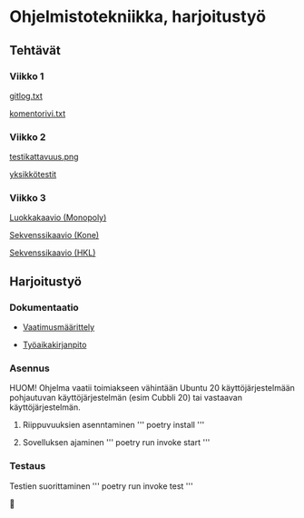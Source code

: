 # Ohjelmistotekniikka, harjoitustyö
## Tehtävät
### Viikko 1

[gitlog.txt](https://github.com/Noissi/ot_harjoitustyo/blob/master/laskarit/viikko1/gitlog.txt)

[komentorivi.txt](https://github.com/Noissi/ot_harjoitustyo/blob/master/laskarit/viikko1/komentorivi.txt)

### Viikko 2

[testikattavuus.png](https://github.com/Noissi/ot_harjoitustyo/blob/master/laskarit/viikko2/testikattavuus.png)

[yksikkötestit](https://github.com/Noissi/ot_harjoitustyo/tree/master/laskarit/viikko2/unicafe/src/tests)

### Viikko 3

[Luokkakaavio (Monopoly)](https://github.com/Noissi/ot_harjoitustyo/blob/master/laskarit/viikko3/monopoli.svg)

[Sekvenssikaavio (Kone)](https://github.com/Noissi/ot_harjoitustyo/tree/master/laskarit/viikko3/kone.png)

[Sekvenssikaavio (HKL)](https://github.com/Noissi/ot_harjoitustyo/tree/master/laskarit/viikko3/hkl.png)

## Harjoitustyö
### Dokumentaatio

<!-- * [Käyttöohje](https://github.com/Noissi/ot_harjoitustyo/blob/master/KorttiKube/dokumentaatio/kayttoohje.md)-->

* [Vaatimusmäärittely](https://github.com/Noissi/ot_harjoitustyo/blob/master/KorttiKube/dokumentaatio/vaatimusmaarittely.md)

<!-- * [Arkkitehtuurikuvaus](https://github.com/Noissi/ot_harjoitustyo/blob/master/KorttiKube/dokumentaatio/arkkitehtuurikuvaus.md)-->

<!-- * [Testaus](https://github.com/Noissi/ot_harjoitustyo/blob/master/KorttiKube/dokumentaatio/testaus.md) -->

* [Työaikakirjanpito](https://github.com/Noissi/ot_harjoitustyo/blob/master/KorttiKube/dokumentaatio/tyoaikakirjanpito.md)

### Asennus
HUOM! Ohjelma vaatii toimiakseen vähintään Ubuntu 20 käyttöjärjestelmään pohjautuvan käyttöjärjestelmän (esim Cubbli 20) tai vastaavan käyttöjärjestelmän.

1. Riippuvuuksien asenntaminen
'''
poetry install
'''

2. Sovelluksen ajaminen
'''
poetry run invoke start
'''

### Testaus
Testien suorittaminen
'''
poetry run invoke test
'''

:chicken: 


